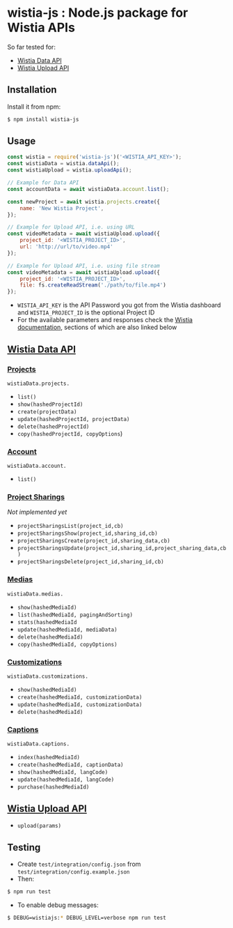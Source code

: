 
# wistia-js : Node.js package for Wistia APIs

So far tested for:

- [Wistia Data API](https://wistia.com/doc/data-api)
- [Wistia Upload API](https://wistia.com/doc/upload-api)

## Installation

Install it from npm:

```bash
$ npm install wistia-js
```

## Usage

```javascript
const wistia = require('wistia-js')('<WISTIA_API_KEY>');
const wistiaData = wistia.dataApi();
const wistiaUpload = wistia.uploadApi();

// Example for Data API
const accountData = await wistiaData.account.list();

const newProject = await wistia.projects.create({
	name: 'New Wistia Project',
});

// Example for Upload API, i.e. using URL
const videoMetadata = await wistiaUpload.upload({
	project_id: '<WISTIA_PROJECT_ID>',
	url: 'http://url/to/video.mp4'
});

// Example for Upload API, i.e. using file stream
const videoMetadata = await wistiaUpload.upload({
	project_id: '<WISTIA_PROJECT_ID>',
	file: fs.createReadStream('./path/to/file.mp4')
});
```

* `WISTIA_API_KEY` is the API Password you got from the Wistia dashboard and `WISTIA_PROJECT_ID` is the optional Project ID
* For the available parameters and responses check the [Wistia documentation](https://wistia.com/doc/developers), sections of which are also linked below

## [Wistia Data API](https://wistia.com/doc/data-api)

### [Projects](https://wistia.com/doc/data-api#projects)

`wistiaData.projects.`
- `list()`
- `show(hashedProjectId)`
- `create(projectData)`
- `update(hashedProjectId, projectData)`
- `delete(hashedProjectId)`
- `copy(hashedProjectId, copyOptions`)

### [Account](https://wistia.com/doc/data-api#account)

`wistiaData.account.`
- `list()`

### [Project Sharings](https://wistia.com/doc/data-api#project_sharings)

*Not implemented yet*

- `projectSharingsList(project_id,cb)`
- `projectSharingsShow(project_id,sharing_id,cb)`
- `projectSharingsCreate(project_id,sharing_data,cb)`
- `projectSharingsUpdate(project_id,sharing_id,project_sharing_data,cb)`
- `projectSharingsDelete(project_id,sharing_id,cb)`

### [Medias](https://wistia.com/doc/data-api#medias)

`wistiaData.medias.`
- `show(hashedMediaId)`
- `list(hashedMediaId, pagingAndSorting)`
- `stats(hashedMediaId`
- `update(hashedMediaId, mediaData)`
- `delete(hashedMediaId)`
- `copy(hashedMediaId, copyOptions)`

### [Customizations](https://wistia.com/doc/data-api#customizations)

`wistiaData.customizations.`

- `show(hashedMediaId)`
- `create(hashedMediaId, customizationData)`
- `update(hashedMediaId, customizationData)`
- `delete(hashedMediaId)`

### [Captions](https://wistia.com/doc/data-api#captions)

`wistiaData.captions.`

- `index(hashedMediaId)`
- `create(hashedMediaId, captionData)`
- `show(hashedMediaId, langCode)`
- `update(hashedMediaId, langCode)`
- `purchase(hashedMediaId)`

## [Wistia Upload API](https://wistia.com/doc/upload-api)

- `upload(params)`

## Testing
* Create `test/integration/config.json` from `test/integration/config.example.json`
* Then:

```bash
$ npm run test
```

* To enable debug messages:

```bash
$ DEBUG=wistiajs:* DEBUG_LEVEL=verbose npm run test
```
